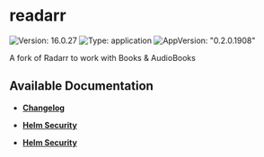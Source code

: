 # readarr

![Version: 16.0.27](https://img.shields.io/badge/Version-16.0.27-informational?style=flat-square) ![Type: application](https://img.shields.io/badge/Type-application-informational?style=flat-square) ![AppVersion: "0.2.0.1908"](https://img.shields.io/badge/AppVersion-"0.2.0.1908"-informational?style=flat-square)

A fork of Radarr to work with Books & AudioBooks

## Available Documentation

- [**Changelog**](CHANGELOG)

- [**Helm Security**](container-security)

- [**Helm Security**](helm-security)

